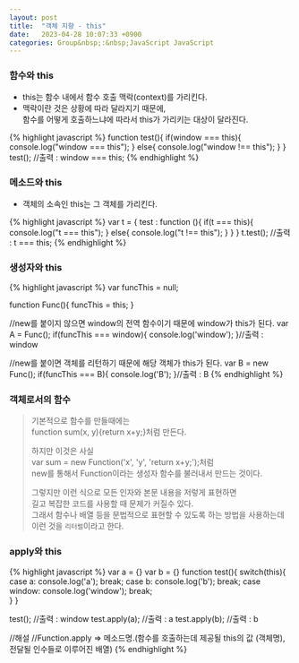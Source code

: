 ```yaml
---
layout: post
title:  "객체 지향 - this"
date:   2023-04-28 10:07:33 +0900
categories: Group&nbsp;:&nbsp;JavaScript JavaScript
---
```


### 함수와 this

- this는 함수 내에서 함수 호출 맥락(context)를 가리킨다.  
- 맥락이란 것은 상황에 따라 달라지기 때문에,  
함수를 어떻게 호출하느냐에 따라서 this가 가리키는 대상이 달라진다.

{% highlight javascript %}
function test(){
    if(window === this){
        console.log("window === this");
    }
    else{
        console.log("window !== this");
    }
}
test(); //출력 : window === this;
{% endhighlight %}

### 메소드와 this

- 객체의 소속인 this는 그 객체를 가리킨다.

{% highlight javascript %}
var t = {
    test : function (){
        if(t === this){
            console.log("t === this");
        }
        else{
            console.log("t !== this");
        }
    }
}
t.test(); //출력 : t === this;
{% endhighlight %}

### 생성자와 this

{% highlight javascript %}
var funcThis = null; 
            
function Func(){
    funcThis = this;
}

//new를 붙이지 않으면 window의 전역 함수이기 때문에 window가 this가 된다.
var A = Func();
if(funcThis === window){
    console.log('window');
}//출력 : window

//new를 붙이면 객체를 리턴하기 때문에 해당 객체가 this가 된다.
var B = new Func();
if(funcThis === B){
    console.log('B');
}//출력 : B
{% endhighlight %}

### 객체로서의 함수

>기본적으로 함수를 만들때에는  
>function sum(x, y){return x+y;}처럼 만든다.
>
>하지만 이것은 사실  
>var sum = new Function('x', 'y', 'return x+y;');처럼  
>new를 통해서 Function이라는 생성자 함수를 불러내서 만드는 것이다.  
>
>그렇지만 이런 식으로 모든 인자와 본문 내용을 저렇게 표현하면  
>길고 복잡한 코드를 사용할 때 문제가 커질수 있다.  
>그래서 함수나 배열 등을 문법적으로 표현할 수 있도록 하는 방법을 사용하는데  
>이런 것을 `리터럴`이라고 한다.

### apply와 this

{% highlight javascript %}
var a = {}
var b = {}
function test(){
    switch(this){
        case a:
            console.log('a');
            break;
        case b:
            console.log('b');
            break;
        case window:
            console.log('window');
            break;          
    }
}

test();         //출력 : window
test.apply(a);  //출력 : a
test.apply(b);  //출력 : b

//해설
//Function.apply => 메소드명.(함수를 호출하는데 제공될 this의 값 (객체명), 전달될 인수들로 이루어진 배열)
{% endhighlight %}